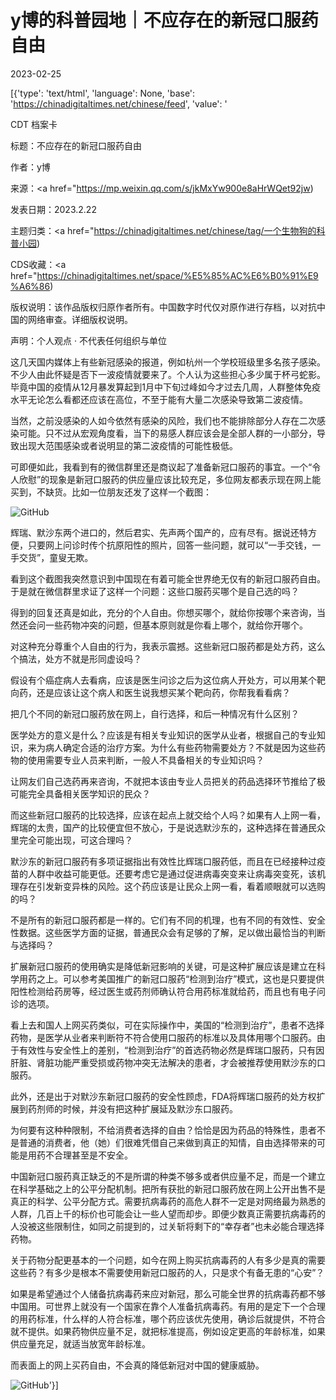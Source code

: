 # y博的科普园地｜不应存在的新冠口服药自由

2023-02-25

[{'type': 'text/html', 'language': None, 'base': 'https://chinadigitaltimes.net/chinese/feed', 'value': '

CDT 档案卡

标题：不应存在的新冠口服药自由

作者：y博

来源：<a href="https://mp.weixin.qq.com/s/jkMxYw900e8aHrWQet92jw)

发表日期：2023.2.22

主题归类：<a href="https://chinadigitaltimes.net/chinese/tag/一个生物狗的科普小园)

CDS收藏：<a href="https://chinadigitaltimes.net/space/%E5%85%AC%E6%B0%91%E9%A6%86)

版权说明：该作品版权归原作者所有。中国数字时代仅对原作进行存档，以对抗中国的网络审查。详细版权说明。





声明：个人观点 · 不代表任何组织与单位

这几天国内媒体上有些新冠感染的报道，例如杭州一个学校班级里多名孩子感染。不少人由此怀疑是否下一波疫情就要来了。个人认为这些担心多少属于杯弓蛇影。毕竟中国的疫情从12月暴发算起到1月中下旬过峰如今才过去几周，人群整体免疫水平无论怎么看都还应该在高位，不至于能有大量二次感染导致第二波疫情。

当然，之前没感染的人如今依然有感染的风险，我们也不能排除部分人存在二次感染可能。只不过从宏观角度看，当下的易感人群应该会是全部人群的一小部分，导致出现大范围感染或者说明显的第二波疫情的可能性极低。

可即便如此，我看到有的微信群里还是商议起了准备新冠口服药的事宜。一个“令人欣慰”的现象是新冠口服药的供应量应该比较充足，多位网友都表示现在网上能买到，不缺货。比如一位朋友还发了这样一个截图：

![GitHub](https://chinadigitaltimes.net/chinese/files/2023/02/post-693281-63fa79eca0827.)

辉瑞、默沙东两个进口的，然后君实、先声两个国产的，应有尽有。据说还特方便，只要网上问诊时传个抗原阳性的照片，回答一些问题，就可以“一手交钱，一手交货”，童叟无欺。

看到这个截图我突然意识到中国现在有着可能全世界绝无仅有的新冠口服药自由。于是就在微信群里求证了这样一个问题：这些口服药买哪个是自己选的吗？

得到的回复还真是如此，充分的个人自由。你想买哪个，就给你按哪个来咨询，当然还会问一些药物冲突的问题，但基本原则就是你看上哪个，就给你开哪个。

对这种充分尊重个人自由的行为，我表示震撼。这些新冠口服药都是处方药，这么个搞法，处方不就是形同虚设吗？

假设有个癌症病人去看病，应该是医生问诊之后为这位病人开处方，可以用某个靶向药，还是应该让这个病人和医生说我想买某个靶向药，你帮我看看病？

把几个不同的新冠口服药放在网上，自行选择，和后一种情况有什么区别？

医学处方的意义是什么？应该是有相关专业知识的医学从业者，根据自己的专业知识，来为病人确定合适的治疗方案。为什么有些药物需要处方？不就是因为这些药物的使用需要专业人员来判断，一般人不具备相关的专业知识吗？

让网友们自己选药再来咨询，不就把本该由专业人员把关的药品选择环节推给了极可能完全具备相关医学知识的民众？

而这些新冠口服药的比较选择，应该在起点上就交给个人吗？如果有人上网一看，辉瑞的太贵，国产的比较便宜但不放心，于是说选默沙东的，这种选择在普通民众里完全可能出现，可这合理吗？

默沙东的新冠口服药有多项证据指出有效性比辉瑞口服药低，而且在已经接种过疫苗的人群中收益可能更低。还要考虑它是通过促进病毒突变来让病毒突变死，该机理存在引发新变异株的风险。这个药应该是让民众上网一看，看着顺眼就可以选购的吗？

不是所有的新冠口服药都是一样的。它们有不同的机理，也有不同的有效性、安全性数据。这些医学方面的证据，普通民众会有足够的了解，足以做出最恰当的判断与选择吗？

扩展新冠口服药的使用确实是降低新冠影响的关键，可是这种扩展应该是建立在科学用药之上。可以参考美国推广的新冠口服药“检测到治疗”模式，这也是只要提供阳性检测给药房等，经过医生或药剂师确认符合用药标准就给药，而且也有电子问诊的选项。

看上去和国人上网买药类似，可在实际操作中，美国的“检测到治疗”，患者不选择药物，是医学从业者来判断符不符合使用口服药的标准以及具体用哪个口服药。由于有效性与安全性上的差别，“检测到治疗”的首选药物必然是辉瑞口服药，只有因肝脏、肾脏功能严重受损或药物冲突无法解决的患者，才会被推荐使用默沙东的口服药。

此外，还是出于对默沙东新冠口服药的安全性顾虑，FDA将辉瑞口服药的处方权扩展到药剂师的时候，并没有把这种扩展延及默沙东口服药。

为何要有这种种限制，不给消费者选择的自由？恰恰是因为药品的特殊性，患者不是普通的消费者，他（她）们很难凭借自己来做到真正的知情，自由选择带来的可能是用药不合理甚至是不安全。

中国新冠口服药真正缺乏的不是所谓的种类不够多或者供应量不足，而是一个建立在科学基础之上的公平分配机制。把所有获批的新冠口服药放在网上公开出售不是真正的科学、公平分配方式。需要抗病毒药的高危人群不一定是对网络最为熟悉的人群，几百上千的标价也可能会让一些人望而却步。即便少数真正需要抗病毒药的人没被这些限制住，如同之前提到的，过关斩将剩下的“幸存者”也未必能合理选择药物。

关于药物分配更基本的一个问题，如今在网上购买抗病毒药的人有多少是真的需要这些药？有多少是根本不需要使用新冠口服药的人，只是求个有备无患的“心安”？

如果是希望通过个人储备抗病毒药来应对新冠，那么可能全世界的抗病毒药都不够中国用。可世界上就没有一个国家在靠个人准备抗病毒药。有用的是定下一个合理的用药标准，什么样的人符合标准，哪个药应该优先使用，确诊后就提供，不符合就不提供。如果药物供应量不足，就把标准提高，例如设定更高的年龄标准，如果供应量充足，就适当放宽年龄标准。

而表面上的网上买药自由，不会真的降低新冠对中国的健康威胁。

![GitHub](https://chinadigitaltimes.net/chinese/files/2023/02/Screen-Shot-2023-02-22-at-6.00.16-PM.png)'}]